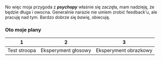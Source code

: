No więc moja przygoda z _**psychopy**_ właśnie się zaczęła, mam nadzieję, że będzie długa i owocna.
Generalnie narazie nie umiem zrobić feedback'u, ale pracuję nad tym.
Bardzo dobrze się _bawię_, obiecuję.


### Oto moje plany

  1 | 2 | 3
---------------|-------------|-------------|
Test stroopa |Eksperyment głosowy|Eksperyment obrazkowy|
